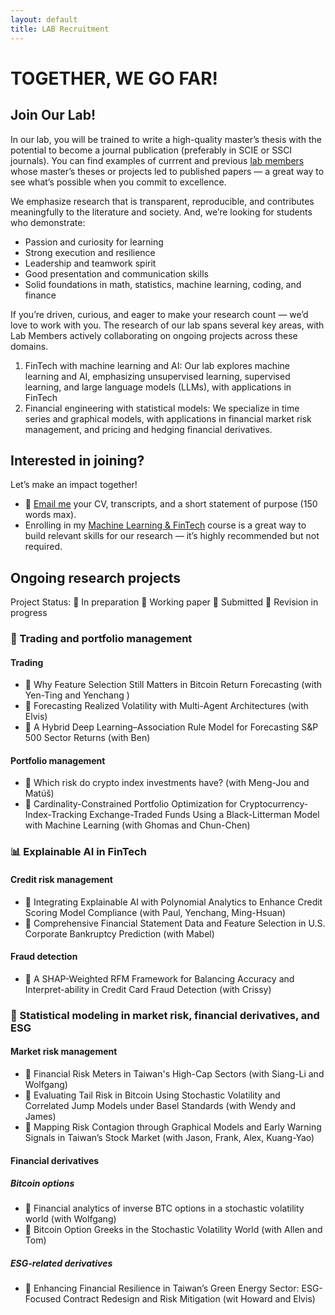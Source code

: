 ```yaml
---
layout: default
title: LAB Recruitment
---
```


# TOGETHER, WE GO FAR!

## Join Our Lab!

In our lab, you will be trained to write a high-quality master’s thesis with the potential to become a journal publication (preferably in SCIE or SSCI journals). You can find examples of currrent and previous [lab members](https://venteng.github.io/LAB_Recruitment/Students.html) whose master’s theses or projects led to published papers — a great way to see what’s possible when you commit to excellence.

We emphasize research that is transparent, reproducible, and contributes meaningfully to the literature and society. And, we’re looking for students who demonstrate:
- Passion and curiosity for learning
- Strong execution and resilience
- Leadership and teamwork spirit
- Good presentation and communication skills
- Solid foundations in math, statistics, machine learning, coding, and finance

If you’re driven, curious, and eager to make your research count — we’d love to work with you. The research of our lab spans several key areas, with Lab Members actively collaborating on ongoing projects across these domains.
1. FinTech with machine learning and AI: Our lab explores machine learning and AI, emphasizing unsupervised learning, supervised learning, and large language models (LLMs), with applications in FinTech
2. Financial engineering with statistical models: We specialize in time series and graphical models, with applications in financial market risk management, and pricing and hedging financial derivatives. 

## Interested in joining? 

Let’s make an impact together!
- 📧 [Email me](mailto:hwteng@nycu.edu.tw) your CV, transcripts, and a short statement of purpose (150 words max).  
- Enrolling in my [Machine Learning & FinTech](https://github.com/HWTeng-Teaching/202409-ML-FinTech) course is a great way to build relevant skills for our research — it’s highly recommended but not required.  


## Ongoing research projects

Project Status: 🧩 In preparation 📄 Working paper 🚀 Submitted  🔧 Revision in progress


### 🧠 Trading and portfolio management

#### Trading

- 🚀 Why Feature Selection Still Matters in Bitcoin Return Forecasting (with Yen-Ting and Yenchang )<br>
- 🧩 Forecasting Realized Volatility with Multi-Agent Architectures (with Elvis)<br>
- 🧩 A Hybrid Deep Learning–Association Rule Model for Forecasting S&P 500 Sector Returns (with Ben)<br>

#### Portfolio management

- 🔧 Which risk do crypto index investments have? (with Meng-Jou and Matúš)
- 🚀 Cardinality-Constrained Portfolio Optimization for Cryptocurrency-Index-Tracking Exchange-Traded Funds Using a Black-Litterman Model with Machine Learning (with Ghomas and Chun-Chen)<br>


### 📊 Explainable AI in FinTech

#### Credit risk management
- 📄 Integrating Explainable AI with Polynomial Analytics to Enhance Credit Scoring Model Compliance (with Paul, Yenchang, Ming-Hsuan)<br>
- 🧩 Comprehensive Financial Statement Data and Feature Selection in U.S. Corporate Bankruptcy Prediction (with Mabel)<br>

#### Fraud detection

- 🧩 A SHAP-Weighted RFM Framework for Balancing Accuracy and Interpret-ability in Credit Card Fraud Detection (with Crissy)<br>



### 🌱 Statistical modeling in market risk, financial derivatives, and ESG

#### Market risk management 
- 🚀 Financial Risk Meters in Taiwan's High-Cap Sectors (with Siang-Li and Wolfgang)<br>
- 📄 Evaluating Tail Risk in Bitcoin Using Stochastic Volatility and Correlated Jump Models under Basel Standards (with Wendy and James)<br>
- 📄  Mapping Risk Contagion through Graphical Models and Early Warning Signals in Taiwan’s Stock Market (with Jason, Frank, Alex, Kuang-Yao)<br>

#### Financial derivatives

##### Bitcoin options 
- 🔧 Financial analytics of inverse BTC options in a stochastic volatility world (with Wolfgang)<br>
- 🧩 Bitcoin Option Greeks in the Stochastic Volatility World (with Allen and Tom)<br>

##### ESG-related derivatives 

- 📄 Enhancing Financial Resilience in Taiwan’s Green Energy Sector: ESG-Focused Contract Redesign and Risk Mitigation (wit Howard and Elvis)<br>





<!-- - Provide me your information through [Google Forms](https://forms.gle/UQSsDkt4Csvg9UU59). --->
<!--
## Timeline

### IMF Master’s Thesis

We strongly encourage our students to present their research at conferences and participate in thesis competitions. These opportunities allow you to share ideas, gain recognition, and build valuable connections within the academic community.

- [ORSTW: 台灣作業研究學會](http://www.orstw.org.tw)  
- [PSTER: 第七屆碩士生統計研究成果研討會](https://sites.google.com/view/2025master-post-at-fcustat/首頁?fbclid=IwY2xjawJhfPBleHRuA2FlbQIxMAABHplKwpbn7TLFnsP4msYoYKVdqS8cdg3-GxpbhRGp15sfryk_dIJwikitJW8a_aem_EOUhn4KBgkIopsTph7qxgw)
- [STSC: 南區統計研討會](https://www-math.nsysu.edu.tw/conference/stsc33/)
  
To complete your master’s degree from DIF, you need to pass:
- PROPOSAL: Proposal exam  
- ORAL: Oral defense  

| Semester      | 1-Fall  | 1-Spring  | 2-Fall  | 2-Spring  |
|------------|----|----|----|----|
| ORSTW  |    |  | ✅ |  |
| PROPOSAL |    |    |   ✅  |   |  
| POSTER, STSC    |    |    |    |  ✅  |  
| ORAL |    |    |    |  ✅  |  

### IMF Undergraduate Projects

- IMF: 國立陽明交通大學智慧創新跨域潛力人才競賽  

| Month      | Spring  | Fall  |
|------------|----|----|
| IMF    |    |  ✅  | 


-->




